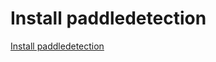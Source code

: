 # Install paddledetection
[Install paddledetection](https://aiwithcloud.com/2022/09/15/install_paddledetection/)
